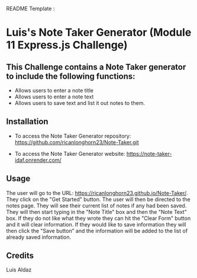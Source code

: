README Template :
# Luis's Note Taker Generator (Module 11 Express.js Challenge)


## This Challenge contains a Note Taker generator to include the following functions:
- Allows users to enter a note title
- Allows users to enter a note text
- Allows users to save text and list it out notes to them.


## Installation
- To access the Note Taker Generator repository: https://github.com/ricanlonghorn23/Note-Taker.git

- To access the Note Taker Generator website: https://note-taker-idaf.onrender.com/



## Usage
The user will go to the URL: https://ricanlonghorn23.github.io/Note-Taker/. They click on the "Get Started" button. The user will then be directed to the notes page. They will see their current list of notes if any had been saved. They will then start typing in the "Note Title" box and then the "Note Text" box. If they do not like what they wrote they can hit the "Clear Form" button and it will clear information. If they would like to save information they will then click the "Save button” and the information will be added to the list of already saved information.  


## Credits
Luis Aldaz
